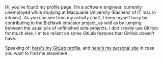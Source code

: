 Hi, you've found my profile page. I'm a software engineer, currently unemployed while studying at Macquarie University (Bachelor of IT maj. in infosec). As you can see from my activity chart, I keep myself busy by contributing to the BizHawk emulator project, as well as by jumping between the usual pile of unfinished side-projects. I don't really use GitHub for much else, I'm too reliant on some GitLab features that GitHub doesn't have.

Speaking of: [here's my GitLab profile](https://gitlab.com/YoshiRulz), and [here's my personal site](https://yoshirulz.dev) in case you want to find me elsewhere.
